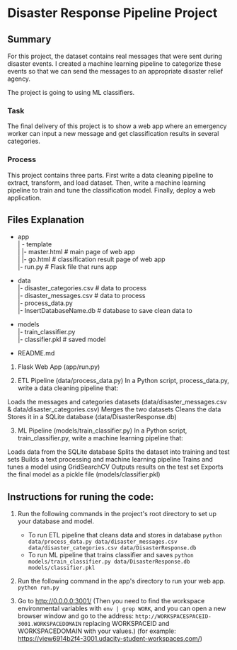 # Disaster Response Pipeline Project

## Summary
For this project, the dataset contains real messages that were sent during disaster events. I created a machine learning pipeline to categorize these events so that we can send the messages to an appropriate disaster relief agency.

The project is going to using ML classifiers.

### Task
The final delivery of this project is to show a web app where an emergency worker can input a new message and get classification results in several categories.

### Process
This project contains three parts. First write a data cleaning pipeline to extract, transform, and load dataset. 
Then, write a machine learning pipeline to train and tune the classification model. Finally, deploy a web application.

## Files Explanation
- app \
| - template \
| |- master.html  # main page of web app \
| |- go.html  # classification result page of web app  \
|- run.py  # Flask file that runs app 

- data \
|- disaster_categories.csv  # data to process \
|- disaster_messages.csv  # data to process \
|- process_data.py \
|- InsertDatabaseName.db   # database to save clean data to 

- models \
|- train_classifier.py \
|- classifier.pkl  # saved model 

- README.md 


1. Flask Web App (app/run.py)

2. ETL Pipeline (data/process_data.py)
In a Python script, process_data.py, write a data cleaning pipeline that:

Loads the messages and categories datasets (data/disaster_messages.csv & data/disaster_categories.csv)
Merges the two datasets
Cleans the data
Stores it in a SQLite database (data/DisasterResponse.db)

3. ML Pipeline (models/train_classifier.py)
In a Python script, train_classifier.py, write a machine learning pipeline that:

Loads data from the SQLite database
Splits the dataset into training and test sets
Builds a text processing and machine learning pipeline
Trains and tunes a model using GridSearchCV
Outputs results on the test set
Exports the final model as a pickle file (models/classifier.pkl)

## Instructions for runing the code:
1. Run the following commands in the project's root directory to set up your database and model.

    - To run ETL pipeline that cleans data and stores in database
        `python data/process_data.py data/disaster_messages.csv data/disaster_categories.csv data/DisasterResponse.db`
    - To run ML pipeline that trains classifier and saves
        `python models/train_classifier.py data/DisasterResponse.db models/classifier.pkl`

2. Run the following command in the app's directory to run your web app.
    `python run.py`

3. Go to http://0.0.0.0:3001/
(Then you need to find the workspace environmental variables with `env | grep WORK`, and you can open a new browser window and go to the address:
`http://WORKSPACESPACEID-3001.WORKSPACEDOMAIN` replacing WORKSPACEID and WORKSPACEDOMAIN with your values.)
(for example: https://view6914b2f4-3001.udacity-student-workspaces.com/)
